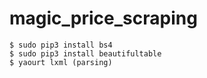 # magic_price_scraping

```
$ sudo pip3 install bs4
$ sudo pip3 install beautifultable
$ yaourt lxml (parsing)
```